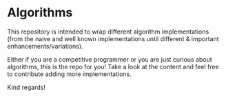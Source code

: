 # Algorithms

This repository is intended to wrap different algorithm implementations (from the naive and well known implementations until different & important enhancements/variations).

Either if you are a competitive programmer or you are just curious about algorithms, this is the repo for you! Take a look at the content and feel free to contribute adding more implementations.

Kind regards!
